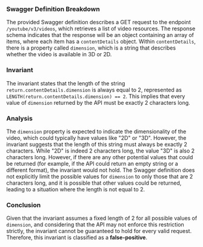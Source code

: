 ### Swagger Definition Breakdown
The provided Swagger definition describes a GET request to the endpoint `/youtube/v3/videos`, which retrieves a list of video resources. The response schema indicates that the response will be an object containing an array of items, where each item has a `contentDetails` object. Within `contentDetails`, there is a property called `dimension`, which is a string that describes whether the video is available in 3D or 2D.

### Invariant
The invariant states that the length of the string `return.contentDetails.dimension` is always equal to 2, represented as `LENGTH(return.contentDetails.dimension) == 2`. This implies that every value of `dimension` returned by the API must be exactly 2 characters long.

### Analysis
The `dimension` property is expected to indicate the dimensionality of the video, which could typically have values like "2D" or "3D". However, the invariant suggests that the length of this string must always be exactly 2 characters. While "2D" is indeed 2 characters long, the value "3D" is also 2 characters long. However, if there are any other potential values that could be returned (for example, if the API could return an empty string or a different format), the invariant would not hold. The Swagger definition does not explicitly limit the possible values for `dimension` to only those that are 2 characters long, and it is possible that other values could be returned, leading to a situation where the length is not equal to 2.

### Conclusion
Given that the invariant assumes a fixed length of 2 for all possible values of `dimension`, and considering that the API may not enforce this restriction strictly, the invariant cannot be guaranteed to hold for every valid request. Therefore, this invariant is classified as a **false-positive**.

